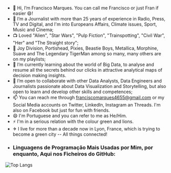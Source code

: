 - 👋 Hi, I’m Francisco Marques. You can call me Francisco or just Fran if easier 😄!
- 👀 I’m a Journalist with more than 25 years of experience in Radio, Press, TV and Digital, and I'm into Europeans Affairs, Climate issues, Sport, Music and Cinema;
- 📺 Loved "Alien", "Star Wars", "Pulp Fiction", "Trainspotting", "Civil War", "Her" and "The Straight story";
- 🎃 Joy Division, Portishead, Pixies, Beastie Boys, Metallica, Morphine, Suave and The Legendary TigerMan among so many, many others are on my playlists;
- 🌱 I’m currently learning about the world of Big Data, to analyse and resume all the secrets behind our clicks in attractive analytical maps of decision making insights.
- 💞️ I’m open to collaborate with other Data Analysts, Data Engineers and Journalists passionate about Data Visualization and Storytelling, but also open to learn and develop other skills and competences;
- 📫 You can reach me through franciscomarques4655@gmail.com or my Social Media accounts on Twitter, LinkedIn, Instagram an Threads. I'm also on Facebook but just for fun with friends.
- 😄 I'm Portuguese and you can refer to me as He/Him.
- ⚡ I'm in a serious relation with the colour green and lions.
- ✈ I live for more than a decade now in Lyon, France, which is trying to become a green city -- All things connected!
- ### Linguagens de Programação Mais Usadas por Mim, por enquanto, Aqui nos Ficheiros do GitHub:
![Top Langs](https://github-readme-stats.vercel.app/api/top-langs/?username=FrMarques&layout=compact)

<!---
FrMarques/FrMarques is a ✨ special ✨ repository because its `README.md` (this file) appears on your GitHub profile.
You can click the Preview link to take a look at your changes.
--->
